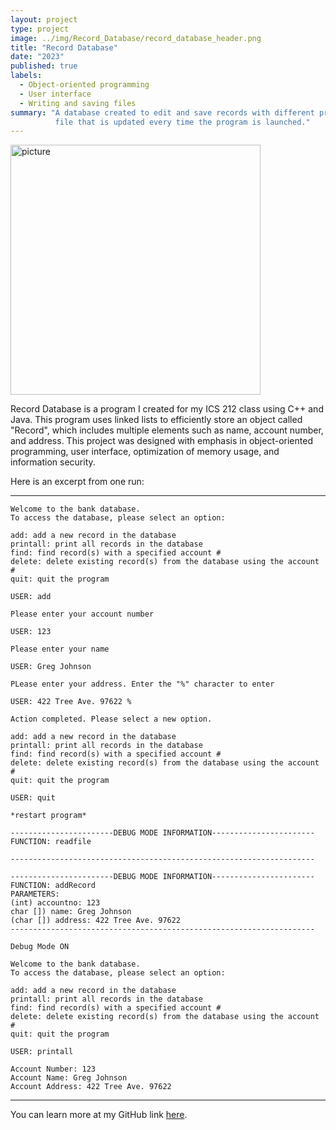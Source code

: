 ```yaml
---
layout: project
type: project
image: ../img/Record_Database/record_database_header.png
title: "Record Database"
date: "2023"
published: true
labels:
  - Object-oriented programming 
  - User interface  
  - Writing and saving files 
summary: "A database created to edit and save records with different properties to a
          file that is updated every time the program is launched."
---
```


<div class="text-center p-4">
<img class="img-fluid" src="../img/Record_Database/record_database_header.png" width="400" alt="picture">
</div>

Record Database is a program I created for my ICS 212 class using C++ and Java. This program uses linked lists
to efficiently store an object called "Record", which includes multiple elements such as name, account number, and address. 
This project was designed with emphasis in object-oriented programming, user interface, optimization of memory usage, and information security. 

Here is an excerpt from one run:

<hr>

```
Welcome to the bank database.
To access the database, please select an option:

add: add a new record in the database
printall: print all records in the database
find: find record(s) with a specified account #
delete: delete existing record(s) from the database using the account #
quit: quit the program

USER: add

Please enter your account number

USER: 123

Please enter your name

USER: Greg Johnson

PLease enter your address. Enter the "%" character to enter

USER: 422 Tree Ave. 97622 %

Action completed. Please select a new option. 

add: add a new record in the database
printall: print all records in the database
find: find record(s) with a specified account #
delete: delete existing record(s) from the database using the account #
quit: quit the program

USER: quit

*restart program* 

-----------------------DEBUG MODE INFORMATION-----------------------
FUNCTION: readfile

--------------------------------------------------------------------

-----------------------DEBUG MODE INFORMATION-----------------------
FUNCTION: addRecord
PARAMETERS:
(int) accountno: 123
char []) name: Greg Johnson
(char []) address: 422 Tree Ave. 97622
--------------------------------------------------------------------

Debug Mode ON

Welcome to the bank database.
To access the database, please select an option:

add: add a new record in the database
printall: print all records in the database
find: find record(s) with a specified account #
delete: delete existing record(s) from the database using the account #
quit: quit the program

USER: printall

Account Number: 123
Account Name: Greg Johnson 
Account Address: 422 Tree Ave. 97622
```

<hr>

You can learn more at my GitHub link [here](https://github.com/salina-t/Record-Database).
